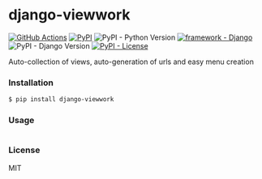 # django-viewwork

[![GitHub Actions](https://github.com/pikhovkin/django-viewwork/workflows/build/badge.svg)](https://github.com/pikhovkin/django-viewwork/actions)
[![PyPI](https://img.shields.io/pypi/v/django-viewwork.svg)](https://pypi.org/project/django-viewwork/)
![PyPI - Python Version](https://img.shields.io/pypi/pyversions/django-viewwork.svg)
[![framework - Django](https://img.shields.io/badge/framework-Django-0C3C26.svg)](https://www.djangoproject.com/)
![PyPI - Django Version](https://img.shields.io/pypi/djversions/django-viewwork.svg)
[![PyPI - License](https://img.shields.io/pypi/l/django-viewwork)](./LICENSE)

Auto-collection of views, auto-generation of urls and easy menu creation

### Installation

```bash
$ pip install django-viewwork
```

### Usage

```python

```

### License

MIT
